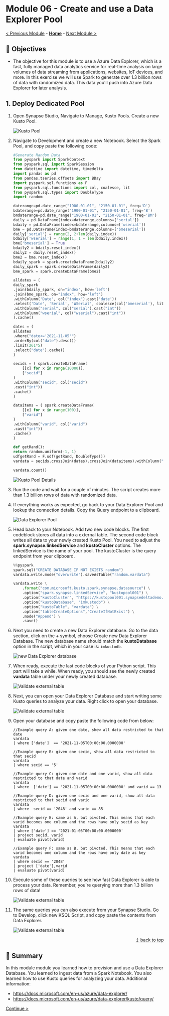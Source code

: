 # Module 06 - Create and use a Data Explorer Pool

[< Previous Module](../module06/module06.md) - **[Home](../README.md)** - [Next Module >](../module08/module08.md)

## :dart: Objectives

* The objective for this module is to use a Azure Data Explorer, which is a fast, fully managed data analytics service for real-time analysis on large volumes of data streaming from applications, websites, IoT devices, and more. In this exercise we will use Spark to generate over 1.3 billion rows of data with randomized data. This data you'll push into Azure Data Explorer for later analysis.

## 1. Deploy Dedicated Pool

1. Open Synapse Studio, Navigate to Manage, Kusto Pools. Create a new Kusto Pool.

    ![Kusto Pool](../module07/screen01.png)

2. Navigate to Development and create a new Notebook. Select the Spark Pool, and copy paste the following code:

    ```python
    #Generate Random Data
    from pyspark import SparkContext
    from pyspark.sql import SparkSession
    from datetime import datetime, timedelta
    import pandas as pd
    from pandas.tseries.offsets import BDay
    import pyspark.sql.functions as F
    from pyspark.sql.functions import col, coalesce, lit
    from pyspark.sql.types import DoubleType
    import random

    daterange=pd.date_range("1900-01-01", "2150-01-01", freq='D')
    bdaterange=pd.date_range("1900-01-01", "2150-01-01", freq='B') 
    bmdaterange=pd.date_range("1900-01-01", "2150-01-01", freq='BM')
    daily = pd.DataFrame(index=daterange,columns=['serial'])
    bdaily = pd.DataFrame(index=bdaterange,columns=['wserial'])
    bme = pd.DataFrame(index=bmdaterange,columns=['bmeserial'])
    daily['serial'] = range(2, 2+len(daily.index))
    bdaily['wserial'] = range(1, 1 + len(bdaily.index))
    bme['bmeserial'] = True
    bdaily2 = bdaily.reset_index()
    daily2 = daily.reset_index()
    bme2 = bme.reset_index()
    bdaily_spark = spark.createDataFrame(bdaily2)
    daily_spark = spark.createDataFrame(daily2)
    bme_spark = spark.createDataFrame(bme2)

    alldates = (
    daily_spark
    .join(bdaily_spark, on="index", how='left')
    .join(bme_spark, on="index", how='left')
    .withColumn('Date', col("index").cast('date'))
    .select('Date', 'Serial', 'WSerial', coalesce(col('bmeserial'), lit(False)).alias('MonthEnd'))
    .withColumn("serial", col("serial").cast("int"))
    .withColumn("wserial", col("wserial").cast("int"))
    ).cache()

    dates = (
    alldates
    .where("date<='2021-11-05'")
    .orderBy(col("date").desc())
    .limit(261*5)
    .select("date").cache()
    )

    secids = ( spark.createDataFrame(
        [[x] for x in range(10000)],
        ["secid"]
    )
    .withColumn("secid", col("secid")
    .cast("int"))
    .cache()
    )

    dataitems = ( spark.createDataFrame(
        [[x] for x in range(100)],
        ["varid"]
    )
    .withColumn("varid", col("varid")
    .cast("int"))
    .cache()
    )

    def getRand():
    return random.uniform(-1, 1)
    udfgetRand = F.udf(getRand, DoubleType())
    vardata = secids.crossJoin(dates).crossJoin(dataitems).withColumn("value", udfgetRand()).cache()

    vardata.count()
    ```

    ![Kusto Pool Details](../module07/screen03.png)

3. Run the code and wait for a couple of minutes. The script creates more than 1.3 billion rows of data with randomized data.

4. If everything works as expected, go back to your Data Explorer Pool and lookup the connection details. Copy the Query endpoint to a clipboard.

    ![Data Explorer Pool](../module07/screen02.png)

5. Head back to your Notebook. Add two new code blocks. The first codeblock stores all data into a external table. The second code block writes all data to your newly created Kusto Pool. You need to adjust the **spark.synapse.linkedService** and **kustoCluster** options. The linkedService is the name of your pool. The kustoCluster is the query endpoint from your clipboard.

    ```python
    %%pyspark
    spark.sql("CREATE DATABASE IF NOT EXISTS random")
    vardata.write.mode("overwrite").saveAsTable("random.vardata")
    ```

    ```python
    vardata.write \
        .format("com.microsoft.kusto.spark.synapse.datasource") \
        .option("spark.synapse.linkedService", "kustopool001") \
        .option("kustoCluster", "https://kustopool001.synapsedeltademo.kusto.azuresynapse.net") \
        .option("kustoDatabase", "imkustodb") \
        .option("kustoTable", "vardata") \
        .option("tableCreateOptions","CreateIfNotExist") \
        .mode("Append") \
        .save()
    ```

6. Next you need to create a new Data Explorer database. Go to the data section, click on the + symbol, choose Create new Data Explorer Database. The new database name should match the **kustoDatabase** option in the script, which in your case is: `imkustodb`.

    ![new Data Explorer database](../module07/screen04.png)

7. When ready, execute the last code blocks of your Python script. This part will take a while. When ready, you should see the newly created **vardata** table under your newly created database.

    ![Validate external table](../module07/screen05.png)

8. Next, you can open your Data Explorer Database and start writing some Kusto queries to analyze your data. Right click to open your database.

    ![Validate external table](../module07/screen06.png)

9. Open your database and copy paste the following code from below:

    ```kusto
    //Example query A: given one date, show all data restricted to that date
    vardata
    | where ['date']  == '2021-11-05T00:00:00.0000000'

    //Example query B: given one secid, show all data restricted to that secid
    vardata
    | where secid == '5'

    //Example query C: given one date and one varid, show all data restricted to that date and varid
    vardata
    | where  ['date'] == '2021-11-05T00:00:00.0000000' and varid == 13

    //Example query D: given one secid and one varid, show all data restricted to that secid and varid
    vardata
    | where  secid == '2048' and varid == 85

    //Example query E: same as A, but pivoted. This means that each varid becomes one column and the rows have only secid as key
    vardata
    | where ['date'] == '2021-01-05T00:00:00.0000000'
    | project secid, varid
    | evaluate pivot(varid)

    //Example query F: same as B, but pivoted. This means that each varid becomes one column and the rows have only date as key
    vardata
    | where secid == '2048'
    | project ['date'],varid
    | evaluate pivot(varid)
    ```

8. Execute some of these queries to see how fast Data Explorer is able to process your data. Remember, you're querying more than 1.3 billion rows of data!

    ![Validate external table](../module07/screen07.png)

9. The same queries you can also execute from your Synapse Studio. Go to Develop, click new KSQL Script, and copy paste the contents from Data Explorer.

    ![Validate external table](../module07/screen08.png)

<div align="right"><a href="#module-07---data-explorer">↥ back to top</a></div>


## :tada: Summary

In this module module you learned how to provision and use a Data Explorer Database. You learned to ingest data from a Spark Notebook. You also learned how to use Kusto queries for analyzing your data. Additional information:

- https://docs.microsoft.com/en-us/azure/data-explorer/
- https://docs.microsoft.com/en-us/azure/data-explorer/kusto/query/

[Continue >](../module08/module08.md)